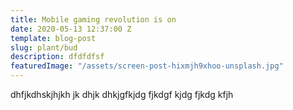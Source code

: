 ```yaml
---
title: Mobile gaming revolution is on
date: 2020-05-13 12:37:00 Z
template: blog-post
slug: plant/bud
description: dfdfdfsf
featuredImage: "/assets/screen-post-hixmjh9xhoo-unsplash.jpg"
---
```


dhfjkdhskjhjkh jk dhjk dhkjgfkjdg fjkdgf kjdg fjkdg kfjh